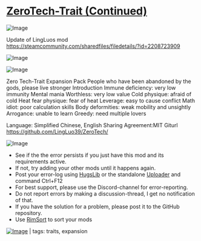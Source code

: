 # [ZeroTech-Trait (Continued)](https://steamcommunity.com/sharedfiles/filedetails/?id=2609655273)

![Image](https://i.imgur.com/buuPQel.png)

Update of LingLuos mod
https://steamcommunity.com/sharedfiles/filedetails/?id=2208723909

![Image](https://i.imgur.com/pufA0kM.png)
	
![Image](https://i.imgur.com/Z4GOv8H.png)

Zero Tech-Trait Expansion Pack
People who have been abandoned by the gods, please live stronger
Introduction
Immune deficiency: very low immunity
Mental mania
Worthless: very low value
Cold physique: afraid of cold
Heat fear physique: fear of heat
Leverage: easy to cause conflict
Math idiot: poor calculation skills
Body deformities: weak mobility and unsightly
Arrogance: unable to learn
Greedy: need multiple lovers

Language: Simplified Chinese, English
Sharing Agreement:MIT
Giturl https://github.com/LingLuo39/ZeroTech/

![Image](https://i.imgur.com/PwoNOj4.png)



-  See if the the error persists if you just have this mod and its requirements active.
-  If not, try adding your other mods until it happens again.
-  Post your error-log using [HugsLib](https://steamcommunity.com/workshop/filedetails/?id=818773962) or the standalone [Uploader](https://steamcommunity.com/sharedfiles/filedetails/?id=2873415404) and command Ctrl+F12
-  For best support, please use the Discord-channel for error-reporting.
-  Do not report errors by making a discussion-thread, I get no notification of that.
-  If you have the solution for a problem, please post it to the GitHub repository.
-  Use [RimSort](https://github.com/RimSort/RimSort/releases/latest) to sort your mods

 

[![Image](https://img.shields.io/github/v/release/emipa606/ZeroTechTrait?label=latest%20version&style=plastic&color=9f1111&labelColor=black)](https://steamcommunity.com/sharedfiles/filedetails/changelog/2609655273) | tags: traits,  expansion
